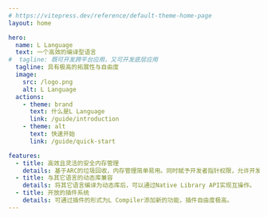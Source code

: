 ```yaml
---
# https://vitepress.dev/reference/default-theme-home-page
layout: home

hero:
  name: L Language
  text: 一个高效的编译型语言
#  tagline: 既可开发跨平台应用，又可开发底层应用
  tagline: 具有极高的拓展性与自由度
  image:
    src: /logo.png
    alt: L Language
  actions:
    - theme: brand
      text: 什么是L Language
      link: /guide/introduction
    - theme: alt
      text: 快速开始
      link: /guide/quick-start

features:
  - title: 高效且灵活的安全内存管理
    details: 基于ARC的垃圾回收，内存管理简单易用。同时赋予开发者指针权限，允许开发者对内存进行任意操作。
  - title: 与其它语言的动态库兼容
    details: 将其它语言编译为动态库后，可以通过Native Library API实现互操作。
  - title: 开放的插件系统
    details: 可通过插件的形式为L Compiler添加新的功能，插件自由度极高。
---
```


